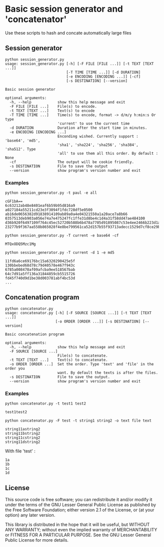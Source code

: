 # Basic session generator and 'concatenator'

Use these scripts to hash and concate automatically large files

## Session generator

```
python session_generator.py
usage: session_generator.py [-h] [-F FILE [FILE ...]] [-t TEXT [TEXT ...]]
                            [-T TIME [TIME ...]] [-d DURATION]
                            [-e ENCODING [ENCODING ...]] [-cf]
                            [-s DESTINATION] [--version]

Basic session generator

optional arguments:
  -h, --help            show this help message and exit
  -F FILE [FILE ...]    File(s) to encode.
  -t TEXT [TEXT ...]    Text(s) to encode
  -T TIME [TIME ...]    Time(s) to encode, format -> d/m/y h:min:s Or type
                        'current' to use the current time
  -d DURATION           Duration after the start time in minutes.
  -e ENCODING [ENCODING ...]
                        Enconding wished. Currently support : 'base64', 'md5',
                        'sha1', 'sha224', 'sha256', 'sha384', 'sha512'. Type
                        'all' to use them all this order. By default : None
  -cf                   The output will be cookie friendly.
  -s DESTINATION        File to save the output
  --version             show program's version number and exit
```
  
### Examples

```
python session_generator.py -t paul -e all

cGF1bA==
6c63212ab48e8401eaf6b59b95d816a9
a027184a55211cd23e3f3094f1fdc728df5e0500
ab16de0656382d91838914109ab89a0a4e04321550a1a20ace7a8b66
0357513deb903a056e74a7e475247fc1ffe31d8be4c1d4a31f58dd47ae484100
d36b920f6497109f764c45ec52720b588b6b478a7705d91895087c53e4ee2466b223d1ade57d15c47adb5482ab59125f
23277b9f367aa558b865028f4e8be799561ca52d157b55f93713adecc1529d7cf8ce29b024888cb04217620b1dd933d6510ead16dda1a44bba5bbc220316dca0
```

```
python session_generator.py -T current -e base64 -cf

MTQxODQ5Mzc1Mg
```

```
python session_generator.py -T current -d 1 -e md5

11fd6a6ce69176bc15a6320290425e5f
130bbebed68d78c79d40578e467f943c
6785a008470af09afcba9ee518567bab
64c7d91a5ff136a31844859cb5515726
fd45f740d9d1be38d003781abf4bc53d
...
```

## Concatenation program

```
python concatenator.py         
usage: concatenator.py [-h] [-F SOURCE [SOURCE ...]] [-t TEXT [TEXT ...]]
                       [-o ORDER [ORDER ...]] [-s DESTINATION] [--version]

Basic concatenation program

optional arguments:
  -h, --help            show this help message and exit
  -F SOURCE [SOURCE ...]
                        File(s) to concatenate.
  -t TEXT [TEXT ...]    Text(s) to concatenate.
  -o ORDER [ORDER ...]  Set the order. Type 'text' and 'file' in the order you
                        want. By default the texts is after the files.
  -s DESTINATION        File to save the output.
  --version             show program's version number and exit
```
  
### Examples

```
python concatenator.py -t test1 test2

test1test2
```

```
python concatenator.py -F test -t string1 string2 -o text file text

string11astring2
string11bstring2
string11cstring2
string11dstring2
```
With file 'test' :
```
1a
1b
1c
1d
```



## License

This source code is free software; you can redistribute it and/or modify it under the terms of the GNU Lesser General Public License as published by the Free Software Foundation; either version 2.1 of the License, or (at your option) any later version.

This library is distributed in the hope that it will be useful, but WITHOUT ANY WARRANTY; without even the implied warranty of MERCHANTABILITY or FITNESS FOR A PARTICULAR PURPOSE. See the GNU Lesser General Public License for more details.
